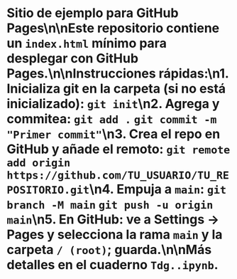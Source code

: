 # Sitio de ejemplo para GitHub Pages\n\nEste repositorio contiene un `index.html` mínimo para desplegar con GitHub Pages.\n\nInstrucciones rápidas:\n1. Inicializa git en la carpeta (si no está inicializado): `git init`\n2. Agrega y commitea: `git add .` `git commit -m "Primer commit"`\n3. Crea el repo en GitHub y añade el remoto: `git remote add origin https://github.com/TU_USUARIO/TU_REPOSITORIO.git`\n4. Empuja a `main`: `git branch -M main` `git push -u origin main`\n5. En GitHub: ve a Settings → Pages y selecciona la rama `main` y la carpeta `/ (root)`; guarda.\n\nMás detalles en el cuaderno `Tdg..ipynb`.